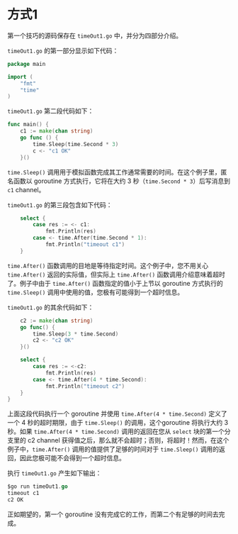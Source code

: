 # **方式1**

第一个技巧的源码保存在 `timeOut1.go` 中，并分为四部分介绍。

`timeOut1.go` 的第一部分显示如下代码：

```go
package main

import (
    "fmt"
    "time"
)
```

`timeOut1.go` 第二段代码如下：

```go
func main() {
    c1 := make(chan string)
    go func () {
        time.Sleep(time.Second * 3)
        c <- "c1 OK"
    }()
```

`time.Sleep()` 调用用于模拟函数完成其工作通常需要的时间。在这个例子里，匿名函数以 goroutine 方式执行，它将在大约 3 秒（`time.Second * 3`）后写消息到 `c1` channel。

`timeOut1.go` 的第三段包含如下代码：

```go
    select {
        case res := <- c1:
            fmt.Println(res)
        case <- time.After(time.Second * 1):
            fmt.Println("timeout c1")
    }
```

`time.After()` 函数调用的目地是等待指定时间。这个例子中，您不用关心 `time.After()` 返回的实际值，但实际上 `time.After()` 函数调用介绍意味着超时了。例子中由于 `time.After()` 函数指定的值小于上节以 goroutine 方式执行的 `time.Sleep()` 调用中使用的值，您极有可能得到一个超时信息。

`timeOut1.go` 的其余代码如下：

```go
    c2 := make(chan string)
    go func() {
        time.Sleep(3 * time.Second)
        c2 <- "c2 OK"
    }()

    select {
        case res := <-c2:
            fmt.Println(res)
        case <- time.After(4 * time.Second):
            fmt.Println("timeout c2")
    }
}
```

上面这段代码执行一个 goroutine 并使用 `time.After(4 * time.Second)` 定义了一个 4 秒的超时期限，由于 `time.Sleep()` 的调用，这个goroutine 将执行大约 3 秒。如果 `time.After(4 * time.Second)` 调用的返回在您从 `select` 块的第一个分支里的 c2 channel 获得值之后，那么就不会超时；否则，将超时！然而，在这个例子中，`time.After()` 调用的值提供了足够的时间对于 `time.Sleep()` 调用的返回，因此您极可能不会得到一个超时信息。

执行 `timeOut1.go` 产生如下输出：

```go
$go run timeOut1.go
timeout c1
c2 OK
```

正如期望的，第一个 goroutine 没有完成它的工作，而第二个有足够的时间去完成。